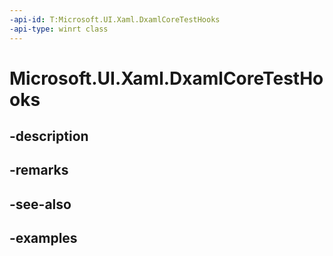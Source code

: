 ```yaml
---
-api-id: T:Microsoft.UI.Xaml.DxamlCoreTestHooks
-api-type: winrt class
---
```


# Microsoft.UI.Xaml.DxamlCoreTestHooks

<!--
public sealed class DxamlCoreTestHooks
-->


## -description

## -remarks

## -see-also

## -examples


